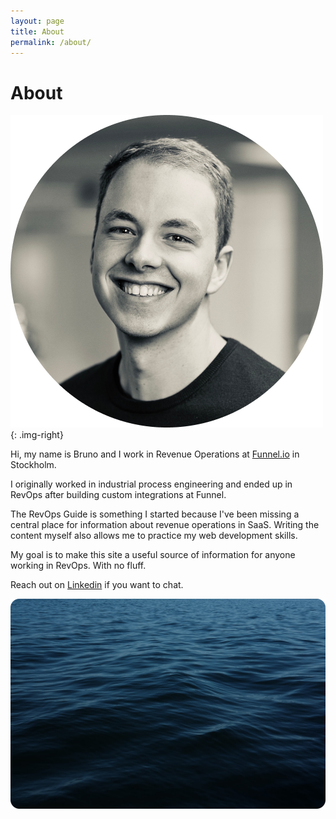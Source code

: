 ```yaml
---
layout: page
title: About
permalink: /about/
---
```


# About

![profile picture](/assets/img/profile_circle.png){: .img-right}

Hi,
my name is Bruno and I work in Revenue Operations at [Funnel.io](https://funnel.io/) in Stockholm.

I originally worked in industrial process engineering and ended up in RevOps after building custom integrations at Funnel.

The RevOps Guide is something I started because I've been missing a central place for information about revenue operations in SaaS.
Writing the content myself also allows me to practice my web development skills.

My goal is to make this site a useful source of information for anyone working in RevOps.
With no fluff.

Reach out on [Linkedin](https://www.linkedin.com/in/bruno-petersen/) if you want to chat.

![ocean](/assets/img/ocn.png)
